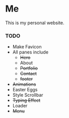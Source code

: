 # Me

This is my personal website.

### TODO
* Make Favicon
* All panes include
  * <del>Hero</del>
  * About
  * <del>Portfolio</del>
  * <del>Contact</del>
  * <del>footer</del>
* <del>Animations</del>
* Easter Eggs
* Style Scrollbar
* <del>Typing Effect</del>
* Loader
* <del>Menu</del>
